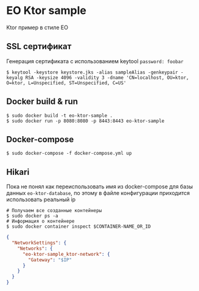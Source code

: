 # EO Ktor sample
Ktor пример в стиле EO

## SSL сертификат
Генерация сертификата с использованием keytool
`password: foobar`
```shell
$ keytool -keystore keystore.jks -alias sampleAlias -genkeypair -keyalg RSA -keysize 4096 -validity 3 -dname 'CN=localhost, OU=ktor, O=ktor, L=Unspecified, ST=Unspecified, C=US'
```

## Docker build & run
```shell
$ sudo docker build -t eo-ktor-sample .
$ sudo docker run -p 8080:8080 -p 8443:8443 eo-ktor-sample
```

## Docker-compose
```shell
$ sudo docker-compose -f docker-compose.yml up
```

## Hikari
Пока не понял как переиспользовать имя из docker-compose для базы данных `eo-ktor-database`, по этому в файле 
конфигурации приходится использовать реальный ip
```shell
# Получаем все созданные контейнеры
$ sudo docker ps -a
# Информация о контейнере
$ sudo docker container inspect $CONTAINER-NAME_OR_ID
```
```json
{
  "NetworkSettings": {
    "Networks": {
      "eo-ktor-sample_ktor-network": {
        "Gateway": "$IP"
      }
    }
  }
}
```